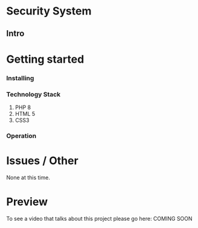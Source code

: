 # Security System
## Intro


# Getting started
### Installing


### Technology Stack

1. PHP 8
2. HTML 5
3. CSS3

### Operation


# Issues / Other

None at this time.

# Preview

To see a video that talks about this project please go here: COMING SOON
